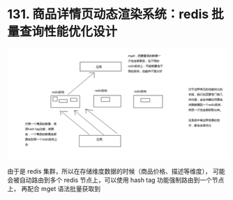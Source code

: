 # 131. 商品详情页动态渲染系统：redis 批量查询性能优化设计
![](./assets/markdown-img-paste-20190714173449241.png)

由于是 redis 集群，所以在存储维度数据的时候（商品价格、描述等维度），
可能会被自动路由到多个 redis 节点上，可以使用 hash tag 功能强制路由到一个节点上，
再配合 mget 语法批量获取到
